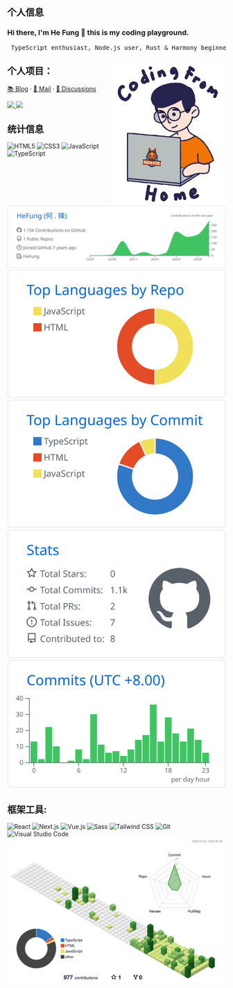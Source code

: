 ## 个人信息
### Hi there, I'm He Fung 👋 this is my coding playground.
<pre>
 TypeScript enthusiast, Node.js user, Rust & Harmony beginner
</pre>

## 个人项目： <img src="./work.webp" width="260" align="right">
[📚 Blog](https://viptv.work/blog/) · [📇 Mail](mailto:qq2236639958@outlook.com) · [💬 Discussions](https://github.com/orgs/viptv-work/discussions)

<a href="https://viptv.work" target="_blank">
  <picture>
    <source
      media="(prefers-color-scheme: dark)"
      srcset="https://github-readme-status-mrhope.vercel.app/api/pin?username=viptv-work&repo=viptv&theme=github_dark"
    />
    <img
      src="https://github-readme-status-mrhope.vercel.app/api/pin?username=viptv-work&repo=viptv&theme=github_light"
    />
  </picture>
</a>
<a href="https://iptv.vodtv.cn" target="_blank">
  <picture>
    <source
      media="(prefers-color-scheme: dark)"
      srcset="https://github-readme-status-mrhope.vercel.app/api/pin?username=vodtv&repo=iptv-sources&theme=github_dark"
    />
    <img
      src="https://github-readme-status-mrhope.vercel.app/api/pin?username=vodtv&repo=iptv-source&theme=github_light"
    />
  </picture>
</a>

## 统计信息
![HTML5](https://img.shields.io/badge/HTML5-E34F26?logo=HTML5&logoColor=fff)
![CSS3](https://img.shields.io/badge/CSS3-1572B6?logo=CSS3&logoColor=fff)
![JavaScript](https://img.shields.io/badge/JavaScript-F7DF1E?logo=JavaScript&logoColor=333)
![TypeScript](https://img.shields.io/badge/TypeScript-3178C6?logo=TypeScript&logoColor=fff)

<a href="https://viptv.work" target="_blank">
<picture>
  <source
    media="(prefers-color-scheme: dark)"
    srcset="./profile-summary-card-output/github_dark/0-profile-details.svg"
  />
  <img
    src="./profile-summary-card-output/github/0-profile-details.svg"
  />
</picture>
</a>

<a href="https://viptv.work" target="_blank">
<picture>
  <source
    media="(prefers-color-scheme: dark)"
    srcset="./profile-summary-card-output/github_dark/1-repos-per-language.svg"
  />
  <img
    src="./profile-summary-card-output/github/1-repos-per-language.svg"
  />
</picture>
</a>

<a href="https://viptv.work" target="_blank">
<picture>
  <source
    media="(prefers-color-scheme: dark)"
    srcset="./profile-summary-card-output/github_dark/2-most-commit-language.svg"
  />
  <img
    src="./profile-summary-card-output/github/2-most-commit-language.svg"
  />
</picture>
  
<a href="https://viptv.work" target="_blank">
<picture>
  <source
    media="(prefers-color-scheme: dark)"
    srcset="./profile-summary-card-output/github_dark/3-stats.svg"
  />
  <img
    src="./profile-summary-card-output/github/3-stats.svg"
  />
</picture>
</a>
  
<a href="https://viptv.work" target="_blank">   
<picture>
  <source
    media="(prefers-color-scheme: dark)"
    srcset="./profile-summary-card-output/github/4-productive-time.svg"
  />
  <img
    src="./profile-summary-card-output/github/4-productive-time.svg"
  />
</picture>
</a>

## 框架工具:

![React](https://img.shields.io/badge/React-61DAFB?logo=React&logoColor=333)
![Next.js](https://img.shields.io/badge/Next.js-000000?logo=Next.js&logoColor=fff)
![Vue.js](https://img.shields.io/badge/Vue.js-4FC08D?logo=Vue.js&logoColor=fff)
![Sass](https://img.shields.io/badge/Sass-CC6699?logo=Sass&logoColor=fff)
![Tailwind CSS](https://img.shields.io/badge/Tailwind%20CSS-06B6D4?logo=TailwindCSS&logoColor=fff)
![Git](https://img.shields.io/badge/Git-F05032?logo=Git&logoColor=fff)
![Visual Studio Code](https://img.shields.io/badge/VS%20CODE-007ACC?logo=VisualStudioCode&logoColor=fff)
![profile](./profile-3d-contrib/profile-green-animate.svg)

